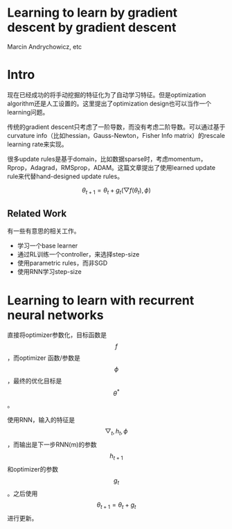 # Learning to learn by gradient descent by gradient descent

Marcin Andrychowicz, etc

# Intro

现在已经成功的将手动挖掘的特征化为了自动学习特征。但是optimization algorithm还是人工设置的。这里提出了optimization design也可以当作一个learning问题。

传统的gradient descent只考虑了一阶导数，而没有考虑二阶导数。可以通过基于curvature info（比如hessian，Gauss-Newton，Fisher Info matrix）的rescale learning rate来实现。

很多update rules是基于domain，比如数据sparse时，考虑momentum，Rprop，Adagrad，RMSprop，ADAM。这篇文章提出了使用learned update rule来代替hand-designed update rules。

$$\theta_{t+1} = \theta_t + g_t(\bigtriangledown f(\theta_t), \phi)$$

## Related Work

有一些有意思的相关工作。

+ 学习一个base learner
+ 通过RL训练一个controller，来选择step-size
+ 使用parametric rules，而非SGD
+ 使用RNN学习step-size

# Learning to learn with recurrent neural networks

直接将optimizer参数化，目标函数是$$f$$，而optimizer 函数/参数是$$\phi$$，最终的优化目标是$$\theta^*$$。

使用RNN，输入的特征是$$\bigtriangledown_t, h_t, \phi$$，而输出是下一步RNN(m)的参数$$h_{t+1}$$和optimizer的参数$$g_t$$。之后使用$$\theta_{t+1} = \theta_t + g_t$$进行更新。

